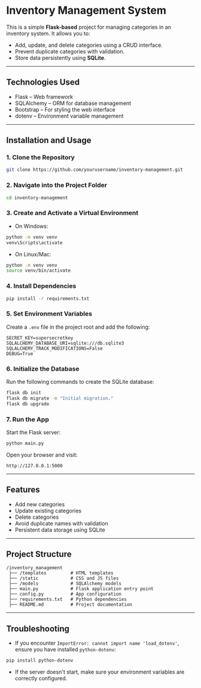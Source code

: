 # Inventory Management System

This is a simple **Flask-based** project for managing categories in an inventory system. It allows you to:
- Add, update, and delete categories using a CRUD interface.
- Prevent duplicate categories with validation.
- Store data persistently using **SQLite**.

---

## Technologies Used
- Flask – Web framework  
- SQLAlchemy – ORM for database management  
- Bootstrap – For styling the web interface  
- dotenv – Environment variable management  

---

## Installation and Usage

### 1. Clone the Repository
```bash
git clone https://github.com/yourusername/inventory-management.git
```

### 2. Navigate into the Project Folder
```bash
cd inventory-management
```

### 3. Create and Activate a Virtual Environment
- On Windows:
```bash
python -m venv venv
venv\Scripts\activate
```
- On Linux/Mac:
```bash
python -m venv venv
source venv/bin/activate
```

### 4. Install Dependencies
```bash
pip install -r requirements.txt
```

### 5. Set Environment Variables
Create a `.env` file in the project root and add the following:
```
SECRET_KEY=supersecretkey
SQLALCHEMY_DATABASE_URI=sqlite:///db.sqlite3
SQLALCHEMY_TRACK_MODIFICATIONS=False
DEBUG=True
```

### 6. Initialize the Database
Run the following commands to create the SQLite database:
```bash
flask db init
flask db migrate -m "Initial migration."
flask db upgrade
```

### 7. Run the App
Start the Flask server:
```bash
python main.py
```

Open your browser and visit:
```
http://127.0.0.1:5000
```

---

## Features

- Add new categories  
- Update existing categories  
- Delete categories  
- Avoid duplicate names with validation  
- Persistent data storage using SQLite  

---

## Project Structure
```
/inventory_management
 ├── /templates         # HTML templates  
 ├── /static            # CSS and JS files  
 ├── /models            # SQLAlchemy models  
 ├── main.py            # Flask application entry point  
 ├── config.py          # App configuration  
 ├── requirements.txt   # Python dependencies  
 ├── README.md          # Project documentation  
```

---

## Troubleshooting

- If you encounter `ImportError: cannot import name 'load_dotenv'`, ensure you have installed `python-dotenv`:
```bash
pip install python-dotenv
```

- If the server doesn't start, make sure your environment variables are correctly configured.
